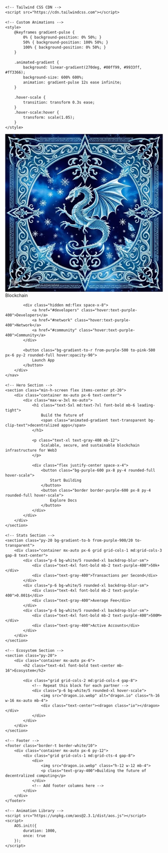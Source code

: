 <html lang="en">
<head>
    <meta charset="UTF-8">
    <meta dragon.io="viewport" content="width=device-width, initial-scale=1.0">
    <title>Next-Gen Blockchain Platform</title>
    
    <!-- Tailwind CSS CDN -->
    <script src="https://cdn.tailwindcss.com"></script>
    
    <!-- Custom Animations -->
    <style>
        @keyframes gradient-pulse {
            0% { background-position: 0% 50%; }
            50% { background-position: 100% 50%; }
            100% { background-position: 0% 50%; }
        }

        .animated-gradient {
            background: linear-gradient(270deg, #00ff99, #9933ff, #ff3366);
            background-size: 600% 600%;
            animation: gradient-pulse 12s ease infinite;
        }

        .hover-scale {
            transition: transform 0.3s ease;
        }
        .hover-scale:hover {
            transform: scale(1.05);
        }
    </style>
</head>
<body class="bg-[#0a0b1a] text-white">
    <!-- Navigation -->
    <nav class="fixed w-full bg-black/50 backdrop-blur-md z-50">
        <div class="container mx-auto px-6 py-4 flex justify-between items-center">
            <div class="flex items-center space-x-4">
                <img src="dragon.io.webp" alt="dragon.io" class="h-8 w-8">
                <span class="text-xl font-bold">Blockchain</span>
            </div>
            
            <div class="hidden md:flex space-x-8">
                <a href="#developers" class="hover:text-purple-400">Developers</a>
                <a href="#network" class="hover:text-purple-400">Network</a>
                <a href="#community" class="hover:text-purple-400">Community</a>
            </div>
            
            <button class="bg-gradient-to-r from-purple-500 to-pink-500 px-6 py-2 rounded-full hover:opacity-90">
                Launch App
            </button>
        </div>
    </nav>

    <!-- Hero Section -->
    <section class="min-h-screen flex items-center pt-20">
        <div class="container mx-auto px-6 text-center">
            <div class="max-w-3xl mx-auto">
                <h1 class="text-5xl md:text-7xl font-bold mb-6 leading-tight">
                    Build the future of 
                    <span class="animated-gradient text-transparent bg-clip-text">decentralized apps</span>
                </h1>
                
                <p class="text-xl text-gray-400 mb-12">
                    Scalable, secure, and sustainable blockchain infrastructure for Web3
                </p>

                <div class="flex justify-center space-x-4">
                    <button class="bg-purple-600 px-8 py-4 rounded-full hover-scale">
                        Start Building
                    </button>
                    <button class="border border-purple-600 px-8 py-4 rounded-full hover-scale">
                        Explore Docs
                    </button>
                </div>
            </div>
        </div>
    </section>

    <!-- Stats Section -->
    <section class="py-20 bg-gradient-to-b from-purple-900/20 to-transparent">
        <div class="container mx-auto px-6 grid grid-cols-1 md:grid-cols-3 gap-8 text-center">
            <div class="p-6 bg-white/5 rounded-xl backdrop-blur-sm">
                <div class="text-4xl font-bold mb-2 text-purple-400">50k+</div>
                <div class="text-gray-400">Transactions per Second</div>
            </div>
            <div class="p-6 bg-white/5 rounded-xl backdrop-blur-sm">
                <div class="text-4xl font-bold mb-2 text-purple-400">0.001$</div>
                <div class="text-gray-400">Average Fee</div>
            </div>
            <div class="p-6 bg-white/5 rounded-xl backdrop-blur-sm">
                <div class="text-4xl font-bold mb-2 text-purple-400">500M+</div>
                <div class="text-gray-400">Active Accounts</div>
            </div>
        </div>
    </section>

    <!-- Ecosystem Section -->
    <section class="py-20">
        <div class="container mx-auto px-6">
            <h2 class="text-4xl font-bold text-center mb-16">Ecosystem</h2>
            
            <div class="grid grid-cols-2 md:grid-cols-4 gap-8">
                <!-- Repeat this block for each partner -->
                <div class="p-6 bg-white/5 rounded-xl hover-scale">
                    <img src="dragon.io.webp" alt="dragon.io" class="h-16 w-16 mx-auto mb-4">
                    <div class="text-center"><dragon class="io"></dragon> </div>
                </div>
            </div>
        </div>
    </section>

    <!-- Footer -->
    <footer class="border-t border-white/10">
        <div class="container mx-auto px-6 py-12">
            <div class="grid grid-cols-1 md:grid-cts-4 gap-8">
                <div>
                    <img src="dragon.io.webp" class="h-12 w-12 mb-4">
                    <p class="text-gray-400">Building the future of decentralized computing</p>
                </div>
                <!-- Add footer columns here -->
            </div>
        </div>
    </footer>

    <!-- Animation Library -->
    <script src="https://unpkg.com/aos@2.3.1/dist/aos.js"></script>
    <script>
        AOS.init({
            duration: 1000,
            once: true
        });
    </script>
</body>
</html>
